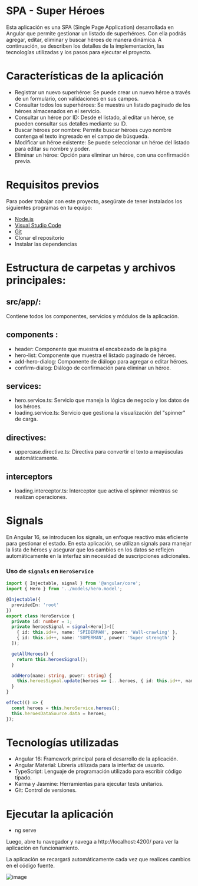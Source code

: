 # SPA - Super Héroes

Esta aplicación es una SPA (Single Page Application) desarrollada en Angular que permite gestionar un listado de superhéroes. Con ella podrás agregar, editar, eliminar y buscar héroes de manera dinámica. A continuación, se describen los detalles de la implementación, las tecnologías utilizadas y los pasos para ejecutar el proyecto.

# Características de la aplicación

-  Registrar un nuevo superhéroe: Se puede crear un nuevo héroe a través de un formulario, con validaciones en sus campos.
-  Consultar todos los superhéroes: Se muestra un listado paginado de los héroes almacenados en el servicio.
-  Consultar un héroe por ID: Desde el listado, al editar un héroe, se pueden consultar sus detalles mediante su ID.
-  Buscar héroes por nombre: Permite buscar héroes cuyo nombre contenga el texto ingresado en el campo de búsqueda.
-  Modificar un héroe existente: Se puede seleccionar un héroe del listado para editar su nombre y poder.
-  Eliminar un héroe: Opción para eliminar un héroe, con una confirmación previa.

# Requisitos previos

Para poder trabajar con este proyecto, asegúrate de tener instalados los siguientes programas en tu equipo:
- [Node.js](https://nodejs.org/)
- [Visual Studio Code](https://code.visualstudio.com/)
- [Git](https://git-scm.com/)
- Clonar el repositorio
- Instalar las dependencias
  
# Estructura de carpetas y archivos principales:

## src/app/:
 
  Contiene todos los componentes, servicios y módulos de la aplicación.

## components :

- header: Componente que muestra el encabezado de la página
- hero-list: Componente que muestra el listado paginado de héroes.
- add-hero-dialog: Componente de diálogo para agregar o editar héroes.
- confirm-dialog: Diálogo de confirmación para eliminar un héroe.

## services:

  - hero.service.ts: Servicio que maneja la lógica de negocio y los datos de los héroes.
  - loading.service.ts: Servicio que gestiona la visualización del "spinner" de carga.

## directives:

  - uppercase.directive.ts: Directiva para convertir el texto a mayúsculas automáticamente.

## interceptors

  - loading.interceptor.ts: Interceptor que activa el spinner mientras se realizan operaciones.

# Signals 

En Angular 16, se introducen los signals, un enfoque reactivo más eficiente para gestionar el estado. En esta aplicación, se utilizan signals para manejar la lista de héroes y asegurar que los cambios en los datos se reflejen automáticamente 
en la interfaz sin necesidad de suscripciones adicionales.

### Uso de `signals` en `HeroService`

```typescript
import { Injectable, signal } from '@angular/core';
import { Hero } from '../models/hero.model';

@Injectable({
  providedIn: 'root'
})
export class HeroService {
  private id: number = 1;
  private heroesSignal = signal<Hero[]>([
    { id: this.id++, name: 'SPIDERMAN', power: 'Wall-crawling' },
    { id: this.id++, name: 'SUPERMAN', power: 'Super strength' }
  ]);

  getAllHeroes() {
    return this.heroesSignal();
  }

  addHero(name: string, power: string) {
    this.heroesSignal.update(heroes => [...heroes, { id: this.id++, name, power }]);
  }
}

effect(() => {
  const heroes = this.heroService.heroes();
  this.heroesDataSource.data = heroes;
});
```

# Tecnologías utilizadas

- Angular 16: Framework principal para el desarrollo de la aplicación.
- Angular Material: Librería utilizada para la interfaz de usuario.
- TypeScript: Lenguaje de programación utilizado para escribir código tipado.
- Karma y Jasmine: Herramientas para ejecutar tests unitarios.
- Git: Control de versiones.
   
# Ejecutar la aplicación

- ng serve
  
Luego, abre tu navegador y navega a http://localhost:4200/ para ver la aplicación en funcionamiento.

La aplicación se recargará automáticamente cada vez que realices cambios en el código fuente.

![image](https://github.com/user-attachments/assets/f3fffc23-ad2b-4bbf-bbec-31085e46ac51)


